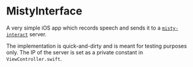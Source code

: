 # MistyInterface
A very simple iOS app which records speech and sends it to a [`misty-interact`](https://github.com/asteasolutions/misty-interact) server.

The implementation is quick-and-dirty and is meant for testing purposes only. The IP of the server is set as a private constant in `ViewController.swift`.
